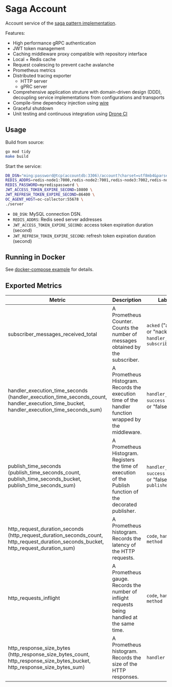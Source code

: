 # Saga Account
Account service of the [saga pattern implementation](https://github.com/minghsu0107/saga-example).

Features:
- High performance gRPC authentication
- JWT token management
- Caching middleware proxy compatible with repository interface
- Local + Redis cache
- Request coalescing to prevent cache avalanche
- Prometheus metrics
- Distributed tracing exporter
  - HTTP server 
  - gPRC server
- Comprehensive application struture with domain-driven design (DDD), decoupling service implementations from configurations and transports
- Compile-time dependecy injection using [wire](https://github.com/google/wire)
- Graceful shutdown
- Unit testing and continuous integration using [Drone CI](https://www.drone.io)
## Usage
Build from source:
```bash
go mod tidy
make build
```
Start the service:
```bash
DB_DSN="ming:password@tcp(accountdb:3306)/account?charset=utf8mb4&parseTime=True&loc=Local" \
REDIS_ADDRS=redis-node1:7000,redis-node2:7001,redis-node3:7002,redis-node4:7003,redis-node5:7004,redis-node6:7005 \
REDIS_PASSWORD=myredispassword \
JWT_ACCESS_TOKEN_EXPIRE_SECOND=10800 \
JWT_REFRESH_TOKEN_EXPIRE_SECOND=86400 \
OC_AGENT_HOST=oc-collector:55678 \
./server
```
- `DB_DSN`: MySQL connection DSN.
- `REDIS_ADDRS`: Redis seed server addresses
- `JWT_ACCESS_TOKEN_EXPIRE_SECOND`: access token expiration duration (second)
- `JWT_REFRESH_TOKEN_EXPIRE_SECOND`: refresh token expiration duration (second)
## Running in Docker
See [docker-compose example](https://github.com/minghsu0107/saga-example/blob/main/docker-compose.yaml) for details.
## Exported Metrics
| Metric                                                                                                                                   | Description                                                                                                 | Labels                                                           |
| ---------------------------------------------------------------------------------------------------------------------------------------- | ----------------------------------------------------------------------------------------------------------- | ---------------------------------------------------------------- |
| subscriber_messages_received_total                                                                                                       | A Prometheus Counter. Counts the number of messages obtained by the subscriber.                             | `acked` ("acked" or "nacked"), `handler_name`, `subscriber_name` |
| handler_execution_time_seconds (handler_execution_time_seconds_count, handler_execution_time_bucket, handler_execution_time_seconds_sum) | A Prometheus Histogram. Records the execution time of the handler function wrapped by the middleware.       | `handler_name`, `success` ("true" or "false")                    |
| publish_time_seconds (publish_time_seconds_count, publish_time_seconds_bucket, publish_time_seconds_sum)                                 | A Prometheus Histogram. Registers the time of execution of the Publish function of the decorated publisher. | `handler_name`, `success` ("true" or "false"), `publisher_name`  |
| http_request_duration_seconds (http_request_duration_seconds_count, http_request_duration_seconds_bucket, http_request_duration_sum)     | A Prometheus histogram. Records the latency of the HTTP requests.                                           | `code`, `handler`, `method`                                      |
| http_requests_inflight                                                                                                                   | A Prometheus gauge. Records the number of inflight requests being handled at the same time.                 | `code`, `handler`, `method`                                      |
| http_response_size_bytes (http_response_size_bytes_count, http_response_size_bytes_bucket, http_response_size_bytes_sum)                 | A Prometheus histogram. Records the size of the HTTP responses.                                             | `handler`                                                        |